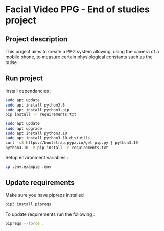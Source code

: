# Facial Video PPG - End of studies project

## Project description 

This project aims to create a PPG system allowing, using the camera of a mobile phone, to measure certain physiological constants such as the pulse.

## Run project
Install dependancies :
```sh
sudo apt update
sudo apt install python3.8
sudo apt install python3-pip
pip install -r requirements.txt 

sudo apt update
sudo apt upgrade
sudo apt install python3.10
sudo apt install python3.10-distutils
curl -sS https://bootstrap.pypa.io/get-pip.py | python3.10
python3.10 -m pip install -r requirements.txt
```

Setup environment variables :
```sh
cp .env.example .env
```
## Update requirements
Make sure you have pipreqs installed
```sh
pip3 install pipreqs
```
To update requirements run the following :
```sh
pipreqs --force .
```